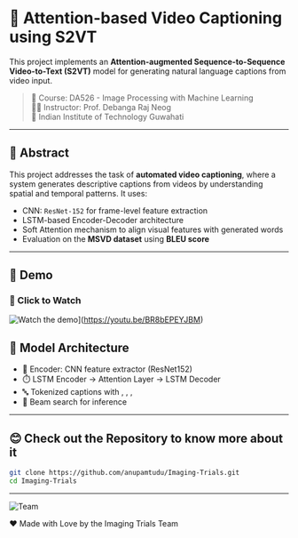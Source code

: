 # 🎥 Attention-based Video Captioning using S2VT

This project implements an **Attention-augmented Sequence-to-Sequence Video-to-Text (S2VT)** model for generating natural language captions from video input.

> 📘 Course: DA526 - Image Processing with Machine Learning  
> 👨‍🏫 Instructor: Prof. Debanga Raj Neog  
> 🏫 Indian Institute of Technology Guwahati

---

## 📌 Abstract

This project addresses the task of **automated video captioning**, where a system generates descriptive captions from videos by understanding spatial and temporal patterns. It uses:

- CNN: `ResNet-152` for frame-level feature extraction
- LSTM-based Encoder-Decoder architecture
- Soft Attention mechanism to align visual features with generated words
- Evaluation on the **MSVD dataset** using **BLEU score**

---

## 🎯 Demo

### 🔗 Click to Watch

![Watch the demo]([assets/images/img2](https://github.com/anupamtudu/Imaging-Trials/blob/main/assets/images/img2.png))](https://youtu.be/BR8bEPEYJBM)

## 🧠 Model Architecture

- 🧩 Encoder: CNN feature extractor (ResNet152)
- ⏱️ LSTM Encoder → Attention Layer → LSTM Decoder
- 🔤 Tokenized captions with <PAD>, <SOS>, <EOS>, <UNK>
- 🔎 Beam search for inference

---

## 😊 Check out the Repository to know more about it

```bash
git clone https://github.com/anupamtudu/Imaging-Trials.git
cd Imaging-Trials
```

---

![Team](assets/images/img1)

❤️ Made with Love by the Imaging Trials Team
